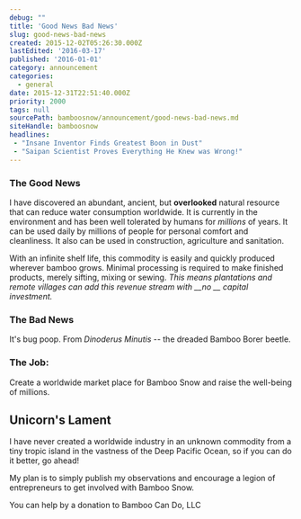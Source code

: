 ```yaml
---
debug: ""
title: 'Good News Bad News'
slug: good-news-bad-news
created: 2015-12-02T05:26:30.000Z
lastEdited: '2016-03-17'
published: '2016-01-01'
category: announcement
categories:
  - general
date: 2015-12-31T22:51:40.000Z
priority: 2000
tags: null
sourcePath: bamboosnow/announcement/good-news-bad-news.md
siteHandle: bamboosnow
headlines:
 - "Insane Inventor Finds Greatest Boon in Dust"
 - "Saipan Scientist Proves Everything He Knew was Wrong!"
---
```

### The Good News
I have discovered an abundant, ancient, but **overlooked** natural resource that can reduce water consumption worldwide. It is currently in the environment and has been well tolerated by humans for *millions* of years. It can be used daily by millions of people for personal comfort and cleanliness.  It also can be used in construction, agriculture and sanitation.

With an infinite shelf life, this commodity is easily and quickly produced wherever bamboo grows. Minimal processing is required to make finished products, merely sifting, mixing or sewing. *This means plantations and remote villages can add this revenue stream with __no __ capital investment.*
### The Bad News
<!-- more -->
It's bug poop.  From *Dinoderus Minutis* -- the dreaded Bamboo Borer beetle.

### The Job:
Create a worldwide market place for Bamboo Snow and raise the well-being of millions.

## Unicorn's Lament
I have never created a worldwide industry in an unknown commodity from a tiny tropic island in the vastness of the Deep Pacific Ocean, so if you can do it better, go ahead!

My plan is to simply publish my observations and encourage a legion of entrepreneurs to get involved with Bamboo Snow.

You can help by a donation to Bamboo Can Do, LLC
